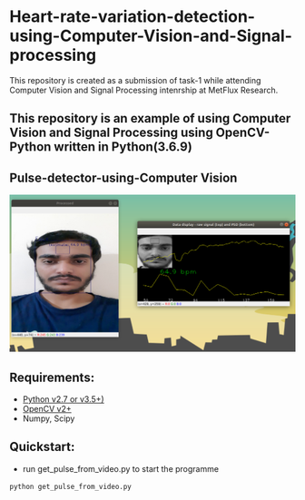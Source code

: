 # Heart-rate-variation-detection-using-Computer-Vision-and-Signal-processing
This repository is created as a submission of task-1 while attending Computer Vision and Signal Processing intenrship at MetFlux Research.

## This repository is an example of using Computer Vision and Signal Processing using OpenCV-Python written in Python(3.6.9) 

Pulse-detector-using-Computer Vision
-----------------------


![Alt text](execution_screenshot.png "Signal processing")


Requirements:
---------------

- [Python v2.7 or v3.5+)](http://python.org/)
- [OpenCV v2+](http://opencv.org/)
- Numpy, Scipy

Quickstart:
------------

- run get_pulse_from_video.py to start the programme

```
python get_pulse_from_video.py
```

